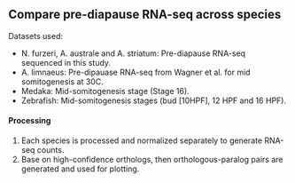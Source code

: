 ## Compare pre-diapause RNA-seq across species

Datasets used: 

* N. furzeri, A. australe and A. striatum: Pre-diapause RNA-seq sequenced in this study.
* A. limnaeus: Pre-dipauase RNA-seq from Wagner et al. for mid somitogenesis at 30C.
* Medaka: Mid-somitogenesis stage (Stage 16).
* Zebrafish: Mid-somitogenesis stages (bud [10HPF], 12 HPF and 16 HPF).

#### Processing 

1. Each species is processed and normalized separately to generate RNA-seq counts.   
2. Base on high-confidence orthologs, then orthologous-paralog pairs are generated and used for plotting.   



